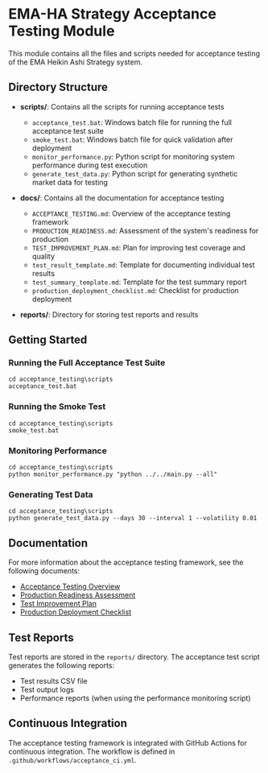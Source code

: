 # EMA-HA Strategy Acceptance Testing Module

This module contains all the files and scripts needed for acceptance testing of the EMA Heikin Ashi Strategy system.

## Directory Structure

- **scripts/**: Contains all the scripts for running acceptance tests
  - `acceptance_test.bat`: Windows batch file for running the full acceptance test suite
  - `smoke_test.bat`: Windows batch file for quick validation after deployment
  - `monitor_performance.py`: Python script for monitoring system performance during test execution
  - `generate_test_data.py`: Python script for generating synthetic market data for testing

- **docs/**: Contains all the documentation for acceptance testing
  - `ACCEPTANCE_TESTING.md`: Overview of the acceptance testing framework
  - `PRODUCTION_READINESS.md`: Assessment of the system's readiness for production
  - `TEST_IMPROVEMENT_PLAN.md`: Plan for improving test coverage and quality
  - `test_result_template.md`: Template for documenting individual test results
  - `test_summary_template.md`: Template for the test summary report
  - `production_deployment_checklist.md`: Checklist for production deployment

- **reports/**: Directory for storing test reports and results

## Getting Started

### Running the Full Acceptance Test Suite

```
cd acceptance_testing\scripts
acceptance_test.bat
```

### Running the Smoke Test

```
cd acceptance_testing\scripts
smoke_test.bat
```

### Monitoring Performance

```
cd acceptance_testing\scripts
python monitor_performance.py "python ../../main.py --all"
```

### Generating Test Data

```
cd acceptance_testing\scripts
python generate_test_data.py --days 30 --interval 1 --volatility 0.01
```

## Documentation

For more information about the acceptance testing framework, see the following documents:

- [Acceptance Testing Overview](docs/ACCEPTANCE_TESTING.md)
- [Production Readiness Assessment](docs/PRODUCTION_READINESS.md)
- [Test Improvement Plan](docs/TEST_IMPROVEMENT_PLAN.md)
- [Production Deployment Checklist](docs/production_deployment_checklist.md)

## Test Reports

Test reports are stored in the `reports/` directory. The acceptance test script generates the following reports:

- Test results CSV file
- Test output logs
- Performance reports (when using the performance monitoring script)

## Continuous Integration

The acceptance testing framework is integrated with GitHub Actions for continuous integration. The workflow is defined in `.github/workflows/acceptance_ci.yml`.
